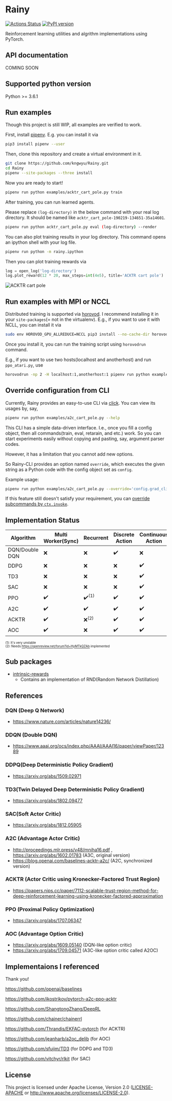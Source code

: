 # Rainy
[![Actions Status](https://github.com/kngwyu/Rainy/workflows/Python%20package/badge.svg)](https://github.com/kngwyu/Rainy/actions)
[![PyPI version](https://img.shields.io/pypi/v/Rainy?style=flat-square)](https://pypi.org/project/rainy/)

Reinforcement learning utilities and algrithm implementations using PyTorch.

## API documentation
COMING SOON

## Supported python version
Python >= 3.6.1

## Run examples
Though this project is still WIP, all examples are verified to work.

First, install [pipenv](https://pipenv.readthedocs.io/en/latest/).
E.g. you can install it via
``` bash
pip3 install pipenv --user
```

Then, clone this repository and create a virtual environment in it.
```bash
git clone https://github.com/kngwyu/Rainy.git
cd Rainy
pipenv --site-packages --three install
```

Now you are ready to start!

```bash
pipenv run python examples/acktr_cart_pole.py train
```

After training, you can run learned agents.

Please replace `(log-directory)` in the below command with your real log directory.
It should be named like `acktr_cart_pole-190219-134651-35a14601`.
``` bash
pipenv run python acktr_cart_pole.py eval (log-directory) --render
```

You can also plot training results in your log directory.
This command opens an ipython shell with your log file.
``` bash
pipenv run python -m rainy.ipython
```
Then you can plot training rewards via
```python
log = open_log('log-directory')
log.plot_reward(12 * 20, max_steps=int(4e5), title='ACKTR cart pole')
```
![ACKTR cart pole](./pictures/acktr-cart-pole.png)

## Run examples with MPI or NCCL
Distributed training is supported via [horovod](https://horovod.readthedocs.io/en/latest/).
I recommend installing it in your `site-packages`(= not in the virtualenv).
E.g., if you want to use it with NCLL, you can install it via
```bash
sudo env HOROVOD_GPU_ALLREDUCE=NCCL pip3 install --no-cache-dir horovod
```

Once you install it, you can run the training script using `horovodrun` command.

E.g., if you want to use two hosts(localhost and anotherhost) and run `ppo_atari.py`, use
```bash
horovodrun -np 2 -H localhost:1,anotherhost:1 pipenv run python examples/ppo_atari.py train
```

## Override configuration from CLI
Currently, Rainy provides an easy-to-use CLI via [click](https://palletsprojects.com/p/click/).
You can view its usages by, say,
```bash
pipenv run python examples/a2c_cart_pole.py --help
```

This CLI has a simple data-driven interface.
I.e., once you fill a config object, then all commands(train, eval, retarain, and etc.) work.
So you can start experiments easily without copying and pasting, say, argument parser codes.

However, it has a limitation that you cannot add new options.

So Rainy-CLI provides an option named `override`, which executes the given string as a Python code
with the config object set as `config`.

Example usage:
```bash
pipenv run python examples/a2c_cart_pole.py --override='config.grad_clip=0.5; config.nsteps=10' train
```

If this feature still doesn't satisfy your requirement, you can
[override subcommands by `ctx.invoke`](https://click.palletsprojects.com/en/7.x/advanced/#invoking-other-commands).

## Implementation Status

|**Algorithm** |**Multi Worker(Sync)**|**Recurrent**                   |**Discrete Action** |**Continuous Action**|**MPI support**   |
| ------------ | -------------------- | ------------------------------ | ------------------ | ------------------- | ---------------- |
|DQN/Double DQN|:x:                   |:x:                             |:heavy_check_mark:  |:x:                  |:x:               |
|DDPG          |:x:                   |:x:                             |:x:                 |:heavy_check_mark:   |:x:               |
|TD3           |:x:                   |:x:                             |:x:                 |:heavy_check_mark:   |:x:               |
|SAC           |:x:                   |:x:                             |:x:                 |:heavy_check_mark:   |:x:               |
|PPO           |:heavy_check_mark:    |:heavy_check_mark:<sup>(1)</sup>|:heavy_check_mark:  |:heavy_check_mark:   |:heavy_check_mark:|
|A2C           |:heavy_check_mark:    |:heavy_check_mark:              |:heavy_check_mark:  |:heavy_check_mark:   |:x:               |
|ACKTR         |:heavy_check_mark:    |:x:<sup>(2)</sup>               |:heavy_check_mark:  |:heavy_check_mark:   |:x:               |
|AOC           |:heavy_check_mark:    |:x:                             |:heavy_check_mark:  |:heavy_check_mark:   |:x:               |

<sup><sup>(1): It's very unstable </sup></sup><br>
<sup><sup>(2): Needs https://openreview.net/forum?id=HyMTkQZAb implemented </sup></sup><br>

## Sub packages

- [intrinsic-rewards](https://github.com/kngwyu/intrinsic-rewards)
  - Contains an implementation of RND(Random Network Distillation)

## References

### DQN (Deep Q Network)
- https://www.nature.com/articles/nature14236/

### DDQN (Double DQN)
- https://www.aaai.org/ocs/index.php/AAAI/AAAI16/paper/viewPaper/12389

### DDPQ(Deep Deterministic Policy Gradient)
- https://arxiv.org/abs/1509.02971

### TD3(Twin Delayed Deep Deterministic Policy Gradient)
- https://arxiv.org/abs/1802.09477

### SAC(Soft Actor Critic)
- https://arxiv.org/abs/1812.05905

### A2C (Advantage Actor Critic)
- http://proceedings.mlr.press/v48/mniha16.pdf , https://arxiv.org/abs/1602.01783 (A3C, original version)
- https://blog.openai.com/baselines-acktr-a2c/ (A2C, synchronized version)

### ACKTR (Actor Critic using Kronecker-Factored Trust Region)
- https://papers.nips.cc/paper/7112-scalable-trust-region-method-for-deep-reinforcement-learning-using-kronecker-factored-approximation

### PPO (Proximal Policy Optimization)
- https://arxiv.org/abs/1707.06347

### AOC (Advantage Option Critic)
- https://arxiv.org/abs/1609.05140 (DQN-like option critic)
- https://arxiv.org/abs/1709.04571 (A3C-like option critic called A2OC)

## Implementaions I referenced
Thank you!

https://github.com/openai/baselines

https://github.com/ikostrikov/pytorch-a2c-ppo-acktr

https://github.com/ShangtongZhang/DeepRL

https://github.com/chainer/chainerrl

https://github.com/Thrandis/EKFAC-pytorch (for ACKTR)

https://github.com/jeanharb/a2oc_delib (for AOC)

https://github.com/sfujim/TD3 (for DDPG and TD3)

https://github.com/vitchyr/rlkit (for SAC)

## License
This project is licensed under Apache License, Version 2.0
([LICENSE-APACHE](LICENSE) or http://www.apache.org/licenses/LICENSE-2.0).


